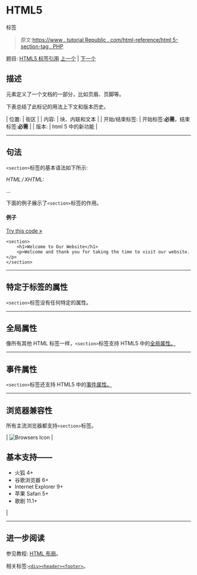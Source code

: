 # HTML5

<section>标签</section>

> 原文:[https://www . tutorial Republic . com/html-reference/html 5-section-tag . PHP](https://www.tutorialrepublic.com/html-reference/html5-section-tag.php)

题目: [HTML5 标签引用](html5-tags.php) [上一个](html-script-tag.php) | [下一个](html-select-tag.php)

## 描述

元素定义了一个文档的一部分，比如页眉、页脚等。

下表总结了此标记的用法上下文和版本历史。

| 位置: | 街区 |
| 内容: | 块、内联和文本 |
| 开始/结束标签: | 开始标签:**必需**，结束标签:**必需** |
| 版本: | html 5 中的新功能 |

* * *

## 句法

`<section>`标签的基本语法如下所示:

*HTML / XHTML:* <section> ... </section>

下面的例子展示了`<section>`标签的作用。

#### 例子

[Try this code »](../codelab.php?topic=html5&file=section-tag "Try this code using online Editor")

```
<section>
    <h1>Welcome to Our Website</h1>
    <p>Welcome and thank you for taking the time to visit our website.</p>
</section>
```

* * *

## 特定于标签的属性

`<section>`标签没有任何特定的属性。

* * *

## 全局属性

像所有其他 HTML 标签一样，`<section>`标签支持 HTML5 中的[全局属性。](html5-global-attributes.php)

* * *

## 事件属性

`<section>`标签还支持 HTML5 中的[事件属性。](html5-event-attributes.php)

* * *

## 浏览器兼容性

所有主流浏览器都支持`<section>`标签。

| ![Browsers Icon](../Images/e9331123c77668c1832e541c2fca1002.png) | 

## 基本支持——

*   火狐 4+
*   谷歌浏览器 6+
*   Internet Explorer 9+
*   苹果 Safari 5+
*   歌剧 11.1+

 |

* * *

## 进一步阅读

参见教程: [HTML 布局](../html-tutorial/html-layout.php)。

相关标签:[`<div>`](html-div-tag.php)[`<header>`](html5-header-tag.php)[`<footer>`](html5-footer-tag.php)。